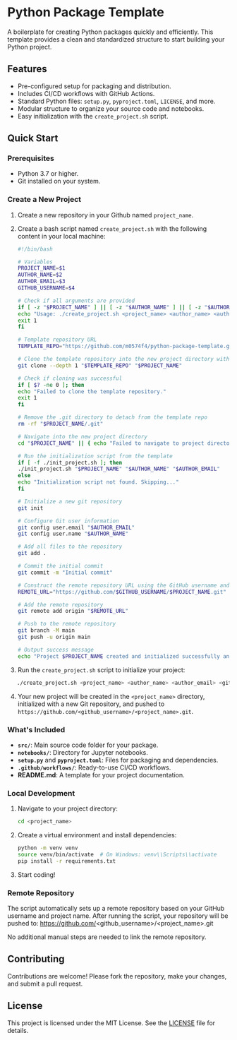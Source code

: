 # Python Package Template

A boilerplate for creating Python packages quickly and efficiently. This template provides a clean and standardized structure to start building your Python project.

## Features

- Pre-configured setup for packaging and distribution.
- Includes CI/CD workflows with GitHub Actions.
- Standard Python files: `setup.py`, `pyproject.toml`, `LICENSE`, and more.
- Modular structure to organize your source code and notebooks.
- Easy initialization with the `create_project.sh` script.

## Quick Start

### Prerequisites

- Python 3.7 or higher.
- Git installed on your system.

### Create a New Project
1. Create a new repository in your Github named `project_name`.

2. Create a bash script named `create_project.sh` with the following content in your local machine:

   ```bash
   #!/bin/bash

   # Variables
   PROJECT_NAME=$1
   AUTHOR_NAME=$2
   AUTHOR_EMAIL=$3
   GITHUB_USERNAME=$4

   # Check if all arguments are provided
   if [ -z "$PROJECT_NAME" ] || [ -z "$AUTHOR_NAME" ] || [ -z "$AUTHOR_EMAIL" ] || [ -z "$GITHUB_USERNAME" ]; then
   echo "Usage: ./create_project.sh <project_name> <author_name> <author_email> <github_username>"
   exit 1
   fi

   # Template repository URL
   TEMPLATE_REPO="https://github.com/m0574f4/python-package-template.git"

   # Clone the template repository into the new project directory without git history
   git clone --depth 1 "$TEMPLATE_REPO" "$PROJECT_NAME"

   # Check if cloning was successful
   if [ $? -ne 0 ]; then
   echo "Failed to clone the template repository."
   exit 1
   fi

   # Remove the .git directory to detach from the template repo
   rm -rf "$PROJECT_NAME/.git"

   # Navigate into the new project directory
   cd "$PROJECT_NAME" || { echo "Failed to navigate to project directory"; exit 1; }

   # Run the initialization script from the template
   if [ -f ./init_project.sh ]; then
   ./init_project.sh "$PROJECT_NAME" "$AUTHOR_NAME" "$AUTHOR_EMAIL"
   else
   echo "Initialization script not found. Skipping..."
   fi

   # Initialize a new git repository
   git init

   # Configure Git user information
   git config user.email "$AUTHOR_EMAIL"
   git config user.name "$AUTHOR_NAME"

   # Add all files to the repository
   git add .

   # Commit the initial commit
   git commit -m "Initial commit"

   # Construct the remote repository URL using the GitHub username and project name
   REMOTE_URL="https://github.com/$GITHUB_USERNAME/$PROJECT_NAME.git"

   # Add the remote repository
   git remote add origin "$REMOTE_URL"

   # Push to the remote repository
   git branch -M main
   git push -u origin main

   # Output success message
   echo "Project $PROJECT_NAME created and initialized successfully and pushed to $REMOTE_URL."

   ```

3. Run the `create_project.sh` script to initialize your project:
```bash
   ./create_project.sh <project_name> <author_name> <author_email> <github_username>
   ```
4. Your new project will be created in the `<project_name>` directory, initialized with a new Git repository, and pushed to `https://github.com/<github_username>/<project_name>.git`.

### What's Included

- **`src/`**: Main source code folder for your package.
- **`notebooks/`**: Directory for Jupyter notebooks.
- **`setup.py`** and **`pyproject.toml`**: Files for packaging and dependencies.
- **`.github/workflows/`**: Ready-to-use CI/CD workflows.
- **README.md**: A template for your project documentation.

### Local Development

1. Navigate to your project directory:
   ```bash
   cd <project_name>
   ```

2. Create a virtual environment and install dependencies:
   ```bash
   python -m venv venv
   source venv/bin/activate  # On Windows: venv\\Scripts\\activate
   pip install -r requirements.txt
   ```

3. Start coding!

### Remote Repository

The script automatically sets up a remote repository based on your GitHub username and project name. After running the script, your repository will be pushed to:
https://github.com/<github_username>/<project_name>.git

No additional manual steps are needed to link the remote repository.

## Contributing

Contributions are welcome! Please fork the repository, make your changes, and submit a pull request.

## License

This project is licensed under the MIT License. See the [LICENSE](LICENSE) file for details.
